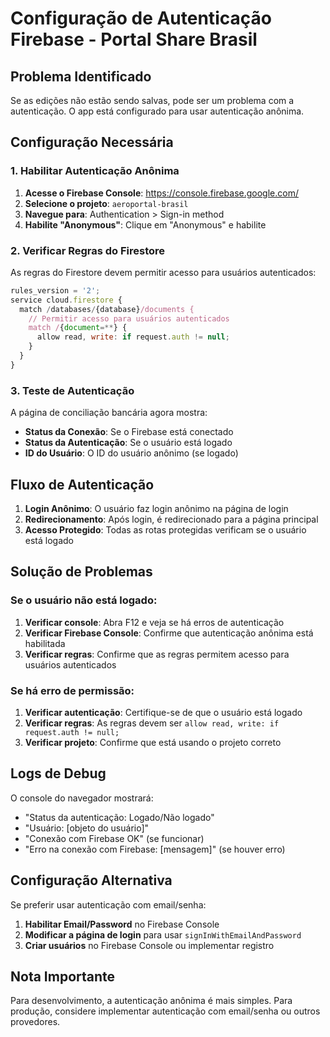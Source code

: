 # Configuração de Autenticação Firebase - Portal Share Brasil

## Problema Identificado

Se as edições não estão sendo salvas, pode ser um problema com a autenticação. O app está configurado para usar autenticação anônima.

## Configuração Necessária

### 1. Habilitar Autenticação Anônima

1. **Acesse o Firebase Console**: https://console.firebase.google.com/
2. **Selecione o projeto**: `aeroportal-brasil`
3. **Navegue para**: Authentication > Sign-in method
4. **Habilite "Anonymous"**: Clique em "Anonymous" e habilite

### 2. Verificar Regras do Firestore

As regras do Firestore devem permitir acesso para usuários autenticados:

```javascript
rules_version = '2';
service cloud.firestore {
  match /databases/{database}/documents {
    // Permitir acesso para usuários autenticados
    match /{document=**} {
      allow read, write: if request.auth != null;
    }
  }
}
```

### 3. Teste de Autenticação

A página de conciliação bancária agora mostra:
- **Status da Conexão**: Se o Firebase está conectado
- **Status da Autenticação**: Se o usuário está logado
- **ID do Usuário**: O ID do usuário anônimo (se logado)

## Fluxo de Autenticação

1. **Login Anônimo**: O usuário faz login anônimo na página de login
2. **Redirecionamento**: Após login, é redirecionado para a página principal
3. **Acesso Protegido**: Todas as rotas protegidas verificam se o usuário está logado

## Solução de Problemas

### Se o usuário não está logado:

1. **Verificar console**: Abra F12 e veja se há erros de autenticação
2. **Verificar Firebase Console**: Confirme que autenticação anônima está habilitada
3. **Verificar regras**: Confirme que as regras permitem acesso para usuários autenticados

### Se há erro de permissão:

1. **Verificar autenticação**: Certifique-se de que o usuário está logado
2. **Verificar regras**: As regras devem ser `allow read, write: if request.auth != null;`
3. **Verificar projeto**: Confirme que está usando o projeto correto

## Logs de Debug

O console do navegador mostrará:
- "Status da autenticação: Logado/Não logado"
- "Usuário: [objeto do usuário]"
- "Conexão com Firebase OK" (se funcionar)
- "Erro na conexão com Firebase: [mensagem]" (se houver erro)

## Configuração Alternativa

Se preferir usar autenticação com email/senha:

1. **Habilitar Email/Password** no Firebase Console
2. **Modificar a página de login** para usar `signInWithEmailAndPassword`
3. **Criar usuários** no Firebase Console ou implementar registro

## Nota Importante

Para desenvolvimento, a autenticação anônima é mais simples. Para produção, considere implementar autenticação com email/senha ou outros provedores. 